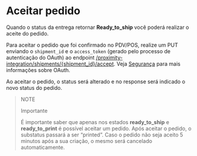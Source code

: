 # Aceitar pedido

Quando o status da entrega retornar **Ready_to_ship** você poderá realizar o aceite do pedido.

Para aceitar o pedido que foi confirmado no PDV/POS, realize um PUT enviando o `shipment_id` e o `access_token` (gerado pelo processo de autenticação do OAuth) ao endpoint [/proximity-integration/shipments/{shipment_id}/accept](/developers/pt/reference/mp_delivery/_proximity-integration_shipments_shipment_id_accept/put). Veja [Segurança](/developers/pt/guides/additional-content/security/oauth/introduction) para mais informações sobre OAuth.

Ao aceitar o pedido, o status será alterado e no response será indicado o novo status do pedido.

> NOTE
>
> Importante
>
> É importante saber que apenas nos estados **ready_to_ship** e **ready_to_print** é possível aceitar um pedido. Após aceitar o pedido, o substatus passará a ser “printed”. Caso o pedido não seja aceito 5 minutos após a sua criação, o mesmo será cancelado automaticamente.  